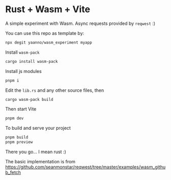 # Rust + Wasm + Vite

A simple experiment with Wasm. Async requests provided by `reqwest` :)

You can use this repo as template by:
```bash
npx degit yaanno/wasm_experiment myapp
```

Install `wasm-pack`

```bash
cargo install wasm-pack
```

Install js modules
```bash
pnpm i
```

Edit the `lib.rs` and any other source files, then
```bash
cargo wasm-pack build
```

Then start Vite
```bash
pnpm dev
```

To build and serve your project
```bash
pnpm build
pnpm preview
```

There you go... I mean rust :)

The basic implementation is from https://github.com/seanmonstar/reqwest/tree/master/examples/wasm_github_fetch
